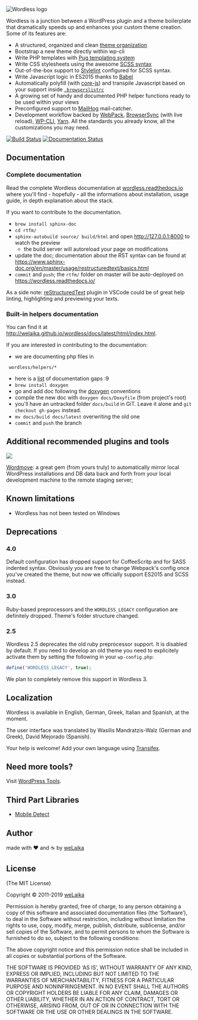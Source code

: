 ![Wordless logo](http://welaika.github.com/wordless/assets/images/wordless_new.png)

Wordless is a junction between a WordPress plugin and a theme boilerplate that dramatically speeds up and enhances your custom theme creation. Some of its features are:

* A structured, organized and clean [theme organization](https://wordless.readthedocs.io/en/latest/_pages/usage/anatomy.html)
* Bootstrap a new theme directly within wp-cli
* Write PHP templates with [Pug templating system](https://github.com/pug-php/pug)
* Write CSS stylesheets using the awesome [SCSS syntax](http://sass-lang.com)
* Out-of-the-box support to [Stylelint](https://stylelint.io/) configured for SCSS syntax.
* Write Javascript logic in ES2015 thanks to [Babel](https://babeljs.io/)
* Automatically polyfill (with [core-js](https://github.com/zloirock/core-js)) and transpile Javascript based on your support inside [`.browserslistrc`](https://github.com/browserslist/browserslist)
* A growing set of handy and documented PHP helper functions ready to be used within your views
* Preconfigured support to [MailHog](https://github.com/mailhog/MailHog) mail-catcher.
* Development workflow backed by [WebPack](https://github.com/webpack/webpack), [BrowserSync](https://www.browsersync.io/) (with live reload), [WP-CLI](http://wp-cli.org/), [Yarn](https://yarnpkg.com/en/). All the standards you already know, all the customizations you may need.

[![Build Status](https://travis-ci.org/welaika/wordless.svg?branch=master)](http://travis-ci.org/welaika/wordless)
[![Documentation Status](https://readthedocs.org/projects/wordless/badge/?version=latest)](https://wordless.readthedocs.io/en/latest/?badge=latest)

## Documentation

### Complete documentation

Read the complete Wordless documentation at [wordless.readthedocs.io](https://wordless.readthedocs.io/en/latest/?badge=latest) where you'll find - hopefully - all the informations about installation, usage guide, in depth explanation about the stack.

If you want to contribute to the documentation.

- `brew install sphinx-doc`
- `cd rtfm/`
- `sphinx-autobuild source/ build/html` and open http://127.0.0.1:8000 to watch the preview
  - the build server will autoreload your page on modifications
- update the doc; documentation about the RST syntax can be found at https://www.sphinx-doc.org/en/master/usage/restructuredtext/basics.html
- `commit` and `push`; the `rtfm/` folder on master will be auto-deployed on https://wordless.readthedocs.io/

As a side note: [reStructuredText](https://marketplace.visualstudio.com/items?itemName=lextudio.restructuredtext) plugin in VSCode could be of great help linting, highlighting and previewing your texts.

### Built-in helpers documentation

You can find it at http://welaika.github.io/wordless/docs/latest/html/index.html.

If you are interested in contributing to the documentation:

- we are documenting php files in

```
 wordless/helpers/*
```

- here is a [list](http://welaika.github.io/wordless/docs/latest/html/dd/da0/todo.html) of documentation gaps :9
- `brew install doxygen`
- go and add doc following the [doxygen](http://www.stack.nl/~dimitri/doxygen/) conventions
- compile the new doc with `doxygen docs/Doxyfile` (from project's root)
- you'll have an untracked folder `docs/build` in GiT. Leave it alone and `git checkout gh-pages` instead.
- `mv docs/build docs/latest` overwriting the old one
- `commit` and `push` the branch

## Additional recommended plugins and tools

![](https://raw.githubusercontent.com/welaika/wordmove/master/assets/images/wordmove.png)

[Wordmove](https://github.com/welaika/wordmove): a great gem (from yours truly) to automatically mirror local WordPress installations and DB data back and forth from your local development machine to the remote staging server;

## Known limitations

* Wordless has not been tested on Windows

## Deprecations

### 4.0

Default configuration has dropped support for CoffeeScritp and for SASS indented syntax. Obviously you are free to change Webpack's config once you've created the theme, but now we officially support ES2015 and SCSS instead.

### 3.0

Ruby-based preprocessors and the `WORDLESS_LEGACY` configuration are definitely dropped.
Theme's folder structure changed.

### 2.5

Wordless 2.5 deprecates the old ruby preprocessor support. It is disabled by default. If you need to develop an old theme you need to explicitely activate them by setting the following in your `wp-config.php`:

```php
define('WORDLESS_LEGACY', true);
```

We plan to completely remove this support in Wordless 3.

## Localization

Wordless is available in English, German, Greek, Italian and Spanish, at the moment.

The user interface was translated by Wasilis Mandratzis-Walz (German and Greek), David Mejorado (Spanish).

Your help is welcome! Add your own language using [Transifex](https://www.transifex.com/projects/p/wordless/).

## Need more tools?
Visit [WordPress Tools](https://www.wptools.it).

## Third Part Libraries

* [Mobile Detect](http://mobiledetect.net)

## Author

made with ❤️ and ☕️ by [weLaika](https://dev.welaika.com)

## License

(The MIT License)

Copyright © 2011-2019 [weLaika](https://dev.welaika.com)

Permission is hereby granted, free of charge, to any person obtaining a copy of this software and associated documentation files (the ‘Software’), to deal in the Software without restriction, including without limitation the rights to use, copy, modify, merge, publish, distribute, sublicense, and/or sell copies of the Software, and to permit persons to whom the Software is furnished to do so, subject to the following conditions:

The above copyright notice and this permission notice shall be included in all copies or substantial portions of the Software.

THE SOFTWARE IS PROVIDED ‘AS IS’, WITHOUT WARRANTY OF ANY KIND, EXPRESS OR IMPLIED, INCLUDING BUT NOT LIMITED TO THE WARRANTIES OF MERCHANTABILITY, FITNESS FOR A PARTICULAR PURPOSE AND NONINFRINGEMENT. IN NO EVENT SHALL THE AUTHORS OR COPYRIGHT HOLDERS BE LIABLE FOR ANY CLAIM, DAMAGES OR OTHER LIABILITY, WHETHER IN AN ACTION OF CONTRACT, TORT OR OTHERWISE, ARISING FROM, OUT OF OR IN CONNECTION WITH THE SOFTWARE OR THE USE OR OTHER DEALINGS IN THE SOFTWARE.
